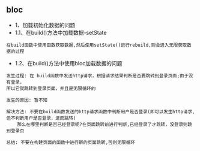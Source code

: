 bloc
-----
* 1、加载初始化数据的问题
* 1.1、在build()方法中加载数据-setState
```
在build函数中使用函数获取数据,然后使用setState()进行rebuild,则会进入无限获取数据的过程
```
* 1.2、在build()方法中使用bloc加载数据的问题
```
发生过程: 在 build函数中发送http请求，根据请求结果判断是否要跳转到登录页面;由于没有登录，
所以它就跳转到登录页面，并且是无限循环的
```
```
发生的原因: 暂不知
```
```
解决方法: 不要在build函数发送的http请求函数中判断用户是否登录(即可以发生http请求,但不判断用户是否登录，进而跳转)
	那么在哪里判断是否已经登录呢?在页面跳转前进行判断,已经登录了才跳转，没登录则跳到登录页
```
```
总结: 不要在构建页面的函数中进行新的页面跳转,否则无限循环
```
